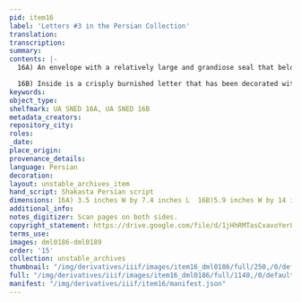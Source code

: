 ```yaml
---
pid: item16
label: 'Letters #3 in the Persian Collection'
translation:
transcription:
summary:
contents: |-
  16A) An envelope with a relatively large and grandiose seal that belonged to Moin ud-Daula Khan Miyār ul-Mulk Muhammad Raza Khan. The envelope is addressed to Ducarel using the elaborate appellations that include 'God of bounty, pole of governance.' [Khudaavand-i na’amat – god of bounty; Khutb-ud-daulah – pole of governance].' میار معین الدولہ خان الملک میر محمد رصا خان بہادر مطفز جنگ (Miyar Moin ud-Daulah Khan ul-Mulk Mir Raza Khan Muhammad Bahadur Jang]

  16B) Inside is a crisply burnished letter that has been decorated with flecks of gold; this was a very elaborate and expensive letter indeed. Chain lines are visible. The letter is extremely affectionate and friendly, mentioning the desire to hear news of Ducarel. It also mentions that the writer is in regular contact with John Shore. One particularly poignant section: 'This sincere friend will have eyes on the road and hands in prayer that this friend is delivered by God to his destination, that place.'
keywords:
object_type:
shelfmark: UA SNED 16A, UA SNED 16B
metadata_creators:
repository_city:
roles:
_date:
place_origin:
provenance_details:
language: Persian
decoration:
layout: unstable_archives_item
hand_script: Shakasta Persian script
dimensions: 16A) 3.5 inches W by 7.4 inches L  16B)5.9 inches W by 14 inches L
additional_info:
notes_digitizer: Scan pages on both sides.
copyright_statement: https://drive.google.com/file/d/1jHhRMTasCxavoYer89Wn8_Xn65nL0sW0/view?usp=sharing
terms_use:
images: dml0186-dml0189
order: '15'
collection: unstable_archives
thumbnail: "/img/derivatives/iiif/images/item16_dml0186/full/250,/0/default.jpg"
full: "/img/derivatives/iiif/images/item16_dml0186/full/1140,/0/default.jpg"
manifest: "/img/derivatives/iiif/item16/manifest.json"
---
```

